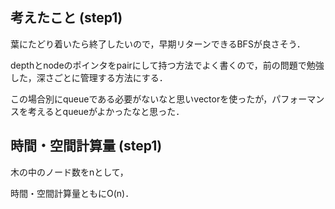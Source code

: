 ## 考えたこと (step1)
葉にたどり着いたら終了したいので，早期リターンできるBFSが良さそう．

depthとnodeのポインタをpairにして持つ方法でよく書くので，前の問題で勉強した，深さごとに管理する方法にする．

この場合別にqueueである必要がないなと思いvectorを使ったが，パフォーマンスを考えるとqueueがよかったなと思った．

## 時間・空間計算量 (step1)
木の中のノード数をnとして，

時間・空間計算量ともにO(n)．

